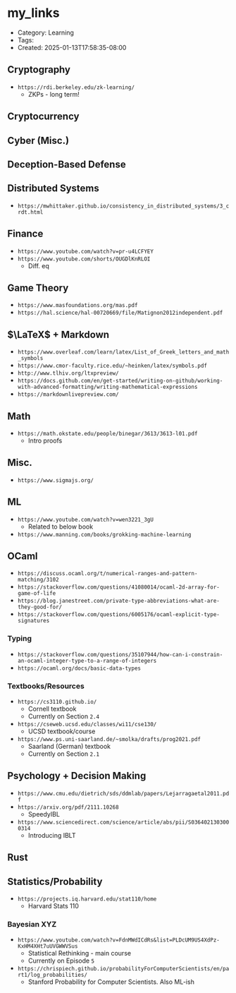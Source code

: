 my_links
========
- Category: Learning
- Tags: 
- Created: 2025-01-13T17:58:35-08:00

## Cryptography
- ``https://rdi.berkeley.edu/zk-learning/``
	- ZKPs - long term!

## Cryptocurrency

## Cyber (Misc.)

## Deception-Based Defense

## Distributed Systems
- ``https://mwhittaker.github.io/consistency_in_distributed_systems/3_crdt.html``

## Finance
- ``https://www.youtube.com/watch?v=pr-u4LCFYEY``
- ``https://www.youtube.com/shorts/OUGDlKnRLOI``
	- Diff. eq

## Game Theory
- ``https://www.masfoundations.org/mas.pdf``
- ``https://hal.science/hal-00720669/file/Matignon2012independent.pdf``

## $\LaTeX$ + Markdown
- ``https://www.overleaf.com/learn/latex/List_of_Greek_letters_and_math_symbols``
- ``https://www.cmor-faculty.rice.edu/~heinken/latex/symbols.pdf``
- ``http://www.tlhiv.org/ltxpreview/``
- ``https://docs.github.com/en/get-started/writing-on-github/working-with-advanced-formatting/writing-mathematical-expressions``
- ``https://markdownlivepreview.com/``

## Math
- ``https://math.okstate.edu/people/binegar/3613/3613-l01.pdf``
	- Intro proofs
## Misc.
- ``https://www.sigmajs.org/``

## ML
- ``https://www.youtube.com/watch?v=wen3221_3gU``
	- Related to below book
- ``https://www.manning.com/books/grokking-machine-learning``

## OCaml
- ``https://discuss.ocaml.org/t/numerical-ranges-and-pattern-matching/3102``
- ``https://stackoverflow.com/questions/41080014/ocaml-2d-array-for-game-of-life``
- ``https://blog.janestreet.com/private-type-abbreviations-what-are-they-good-for/``
- ``https://stackoverflow.com/questions/6005176/ocaml-explicit-type-signatures``

### Typing

- ``https://stackoverflow.com/questions/35107944/how-can-i-constrain-an-ocaml-integer-type-to-a-range-of-integers``
- ``https://ocaml.org/docs/basic-data-types``

### Textbooks/Resources
- ``https://cs3110.github.io/``
	- Cornell textbook
	- Currently on Section ``2.4``
- ``https://cseweb.ucsd.edu/classes/wi11/cse130/``
	- UCSD textbook/course
- ``https://www.ps.uni-saarland.de/~smolka/drafts/prog2021.pdf``
	- Saarland (German) textbook
	- Currently on Section ``2.1``

## Psychology + Decision Making
- ``https://www.cmu.edu/dietrich/sds/ddmlab/papers/Lejarragaetal2011.pdf`` 
- ``https://arxiv.org/pdf/2111.10268``
	- SpeedyIBL
- ``https://www.sciencedirect.com/science/article/abs/pii/S0364021303000314``
	- Introducing IBLT

## Rust

## Statistics/Probability

- ``https://projects.iq.harvard.edu/stat110/home``
	- Harvard Stats 110

### Bayesian XYZ

- ``https://www.youtube.com/watch?v=FdnMWdICdRs&list=PLDcUM9US4XdPz-KxHM4XHt7uUVGWWVSus``
	- Statistical Rethinking - main course
	- Currently on Episode ``5``
- ``https://chrispiech.github.io/probabilityForComputerScientists/en/part1/log_probabilities/``
	- Stanford Probability for Computer Scientists. Also ML-ish
